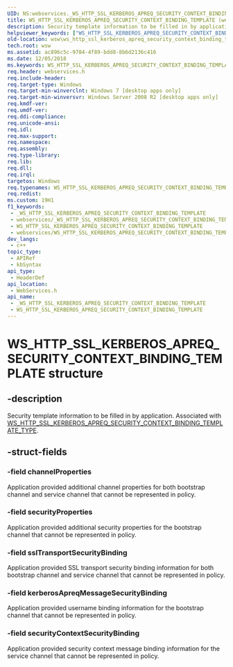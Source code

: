 ```yaml
---
UID: NS:webservices._WS_HTTP_SSL_KERBEROS_APREQ_SECURITY_CONTEXT_BINDING_TEMPLATE
title: WS_HTTP_SSL_KERBEROS_APREQ_SECURITY_CONTEXT_BINDING_TEMPLATE (webservices.h)
description: Security template information to be filled in by application. Associated with WS_HTTP_SSL_KERBEROS_APREQ_SECURITY_CONTEXT_BINDING_TEMPLATE_TYPE.
helpviewer_keywords: ["WS_HTTP_SSL_KERBEROS_APREQ_SECURITY_CONTEXT_BINDING_TEMPLATE","WS_HTTP_SSL_KERBEROS_APREQ_SECURITY_CONTEXT_BINDING_TEMPLATE structure [Web Services for Windows]","webservices/WS_HTTP_SSL_KERBEROS_APREQ_SECURITY_CONTEXT_BINDING_TEMPLATE","wsw.ws_http_ssl_kerberos_apreq_security_context_binding_template"]
old-location: wsw\ws_http_ssl_kerberos_apreq_security_context_binding_template.htm
tech.root: wsw
ms.assetid: ac896c5c-9784-4f89-bdd8-8b6d2136c416
ms.date: 12/05/2018
ms.keywords: WS_HTTP_SSL_KERBEROS_APREQ_SECURITY_CONTEXT_BINDING_TEMPLATE, WS_HTTP_SSL_KERBEROS_APREQ_SECURITY_CONTEXT_BINDING_TEMPLATE structure [Web Services for Windows], webservices/WS_HTTP_SSL_KERBEROS_APREQ_SECURITY_CONTEXT_BINDING_TEMPLATE, wsw.ws_http_ssl_kerberos_apreq_security_context_binding_template
req.header: webservices.h
req.include-header: 
req.target-type: Windows
req.target-min-winverclnt: Windows 7 [desktop apps only]
req.target-min-winversvr: Windows Server 2008 R2 [desktop apps only]
req.kmdf-ver: 
req.umdf-ver: 
req.ddi-compliance: 
req.unicode-ansi: 
req.idl: 
req.max-support: 
req.namespace: 
req.assembly: 
req.type-library: 
req.lib: 
req.dll: 
req.irql: 
targetos: Windows
req.typenames: WS_HTTP_SSL_KERBEROS_APREQ_SECURITY_CONTEXT_BINDING_TEMPLATE
req.redist: 
ms.custom: 19H1
f1_keywords:
 - _WS_HTTP_SSL_KERBEROS_APREQ_SECURITY_CONTEXT_BINDING_TEMPLATE
 - webservices/_WS_HTTP_SSL_KERBEROS_APREQ_SECURITY_CONTEXT_BINDING_TEMPLATE
 - WS_HTTP_SSL_KERBEROS_APREQ_SECURITY_CONTEXT_BINDING_TEMPLATE
 - webservices/WS_HTTP_SSL_KERBEROS_APREQ_SECURITY_CONTEXT_BINDING_TEMPLATE
dev_langs:
 - c++
topic_type:
 - APIRef
 - kbSyntax
api_type:
 - HeaderDef
api_location:
 - WebServices.h
api_name:
 - _WS_HTTP_SSL_KERBEROS_APREQ_SECURITY_CONTEXT_BINDING_TEMPLATE
 - WS_HTTP_SSL_KERBEROS_APREQ_SECURITY_CONTEXT_BINDING_TEMPLATE
---
```


# WS_HTTP_SSL_KERBEROS_APREQ_SECURITY_CONTEXT_BINDING_TEMPLATE structure


## -description

Security template information to be filled in by application.
        Associated with <a href="/windows/desktop/api/webservices/ne-webservices-ws_binding_template_type">WS_HTTP_SSL_KERBEROS_APREQ_SECURITY_CONTEXT_BINDING_TEMPLATE_TYPE</a>.

## -struct-fields

### -field channelProperties

Application provided additional channel properties for both bootstrap channel and service channel
          that cannot be represented in policy.

### -field securityProperties

Application provided additional security properties for the bootstrap channel that cannot be represented in policy.

### -field sslTransportSecurityBinding

Application provided SSL transport security binding information for both bootstrap channel and
          service channel that cannot be represented
          in policy.

### -field kerberosApreqMessageSecurityBinding

Application provided username binding information for the bootstrap channel that cannot be represented in policy.

### -field securityContextSecurityBinding

Application provided security context message binding information for the service channel that cannot be represented in policy.

